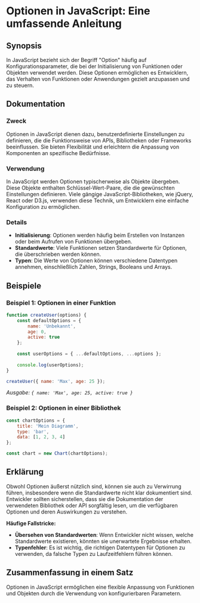 <!--
Meta Description: # Optionen in JavaScript: Eine umfassende Anleitung ## Synopsis In JavaScript bezieht sich der Begriff "Option" häufig auf Konfigurationsparameter, di...
Meta Keywords: optionen, die, von, javascript, oder
-->

# Optionen in JavaScript: Eine umfassende Anleitung

## Synopsis
In JavaScript bezieht sich der Begriff "Option" häufig auf Konfigurationsparameter, die bei der Initialisierung von Funktionen oder Objekten verwendet werden. Diese Optionen ermöglichen es Entwicklern, das Verhalten von Funktionen oder Anwendungen gezielt anzupassen und zu steuern.

## Dokumentation

### Zweck
Optionen in JavaScript dienen dazu, benutzerdefinierte Einstellungen zu definieren, die die Funktionsweise von APIs, Bibliotheken oder Frameworks beeinflussen. Sie bieten Flexibilität und erleichtern die Anpassung von Komponenten an spezifische Bedürfnisse.

### Verwendung
In JavaScript werden Optionen typischerweise als Objekte übergeben. Diese Objekte enthalten Schlüssel-Wert-Paare, die die gewünschten Einstellungen definieren. Viele gängige JavaScript-Bibliotheken, wie jQuery, React oder D3.js, verwenden diese Technik, um Entwicklern eine einfache Konfiguration zu ermöglichen.

### Details
- **Initialisierung**: Optionen werden häufig beim Erstellen von Instanzen oder beim Aufrufen von Funktionen übergeben.
- **Standardwerte**: Viele Funktionen setzen Standardwerte für Optionen, die überschrieben werden können.
- **Typen**: Die Werte von Optionen können verschiedene Datentypen annehmen, einschließlich Zahlen, Strings, Booleans und Arrays.

## Beispiele

### Beispiel 1: Optionen in einer Funktion
```javascript
function createUser(options) {
    const defaultOptions = {
        name: 'Unbekannt',
        age: 0,
        active: true
    };
    
    const userOptions = { ...defaultOptions, ...options };
    
    console.log(userOptions);
}

createUser({ name: 'Max', age: 25 });
```
*Ausgabe: `{ name: 'Max', age: 25, active: true }`*

### Beispiel 2: Optionen in einer Bibliothek
```javascript
const chartOptions = {
    title: 'Mein Diagramm',
    type: 'bar',
    data: [1, 2, 3, 4]
};

const chart = new Chart(chartOptions);
```

## Erklärung
Obwohl Optionen äußerst nützlich sind, können sie auch zu Verwirrung führen, insbesondere wenn die Standardwerte nicht klar dokumentiert sind. Entwickler sollten sicherstellen, dass sie die Dokumentation der verwendeten Bibliothek oder API sorgfältig lesen, um die verfügbaren Optionen und deren Auswirkungen zu verstehen.

**Häufige Fallstricke:**
- **Übersehen von Standardwerten**: Wenn Entwickler nicht wissen, welche Standardwerte existieren, könnten sie unerwartete Ergebnisse erhalten.
- **Typenfehler**: Es ist wichtig, die richtigen Datentypen für Optionen zu verwenden, da falsche Typen zu Laufzeitfehlern führen können.

## Zusammenfassung in einem Satz
Optionen in JavaScript ermöglichen eine flexible Anpassung von Funktionen und Objekten durch die Verwendung von konfigurierbaren Parametern.